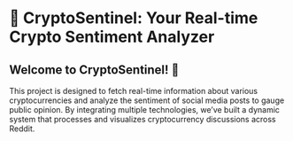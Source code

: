 # 🚀 CryptoSentinel: Your Real-time Crypto Sentiment Analyzer

## Welcome to CryptoSentinel! 🌟 

This project is designed to fetch real-time information about various cryptocurrencies and analyze the sentiment of social media posts to gauge public opinion. By integrating multiple technologies, we’ve built a dynamic system that processes and visualizes cryptocurrency discussions across Reddit.


